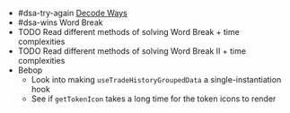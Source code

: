 - #dsa-try-again [Decode Ways](https://leetcode.com/problems/decode-ways)
- #dsa-wins Word Break
- TODO Read different methods of solving Word Break + time complexities
- TODO Read different methods of solving Word Break II + time complexities
- Bebop
	- Look into making `useTradeHistoryGroupedData` a single-instantiation hook
	- See if `getTokenIcon` takes a long time for the token icons to render